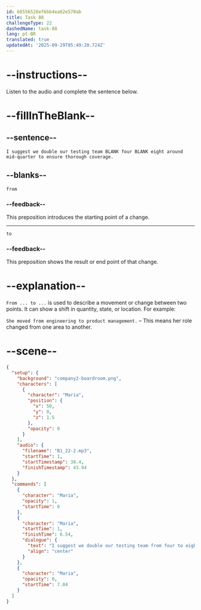 ```yaml
---
id: 68556528ef6bb4ea62e570ab
title: Task 88
challengeType: 22
dashedName: task-88
lang: pt-BR
translated: true
updatedAt: '2025-09-29T05:49:20.724Z'
---
```


<!-- (Audio) Maria: I suggest we double our testing team from four to eight around mid-quarter to ensure thorough coverage. -->

# --instructions--

Listen to the audio and complete the sentence below.

# --fillInTheBlank--

## --sentence--

`I suggest we double our testing team BLANK four BLANK eight around mid-quarter to ensure thorough coverage.`

## --blanks--

`from`

### --feedback--

This preposition introduces the starting point of a change.

---

`to`

### --feedback--

This preposition shows the result or end point of that change.

# --explanation--

`From ... to ...` is used to describe a movement or change between two points. It can show a shift in quantity, state, or location. For example:

`She moved from engineering to product management.` – This means her role changed from one area to another.

# --scene--

```json
{
  "setup": {
    "background": "company2-boardroom.png",
    "characters": [
      {
        "character": "Maria",
        "position": {
          "x": 50,
          "y": 0,
          "z": 1.5
        },
        "opacity": 0
      }
    ],
    "audio": {
      "filename": "B1_22-2.mp3",
      "startTime": 1,
      "startTimestamp": 38.4,
      "finishTimestamp": 43.94
    }
  },
  "commands": [
    {
      "character": "Maria",
      "opacity": 1,
      "startTime": 0
    },
    {
      "character": "Maria",
      "startTime": 1,
      "finishTime": 6.54,
      "dialogue": {
        "text": "I suggest we double our testing team from four to eight around mid-quarter to ensure thorough coverage.",
        "align": "center"
      }
    },
    {
      "character": "Maria",
      "opacity": 0,
      "startTime": 7.04
    }
  ]
}
```
